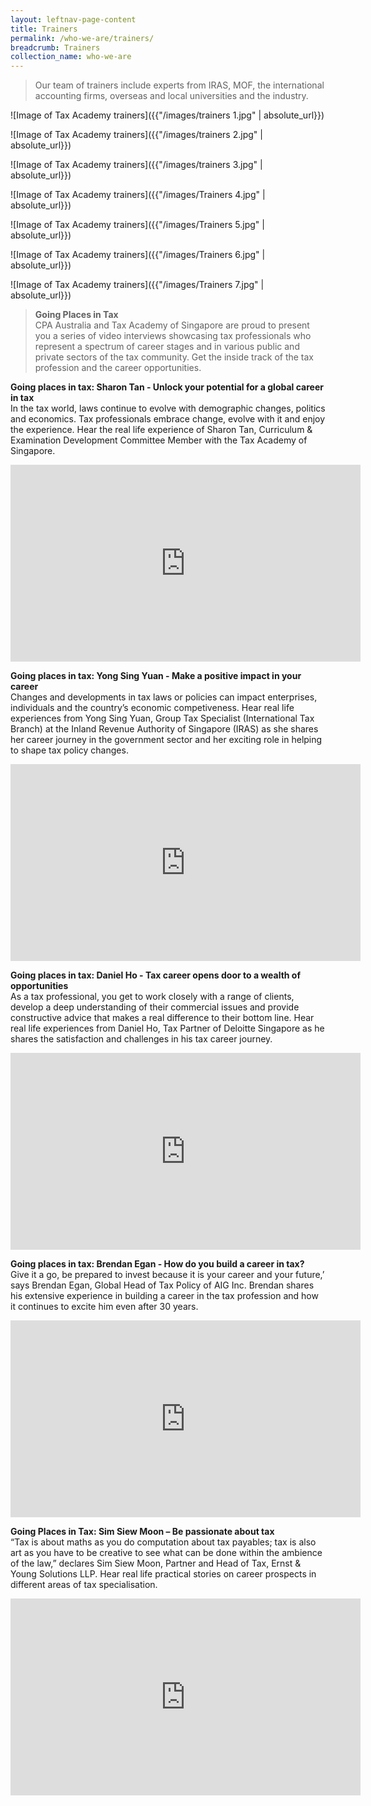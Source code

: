 ```yaml
---
layout: leftnav-page-content
title: Trainers
permalink: /who-we-are/trainers/
breadcrumb: Trainers
collection_name: who-we-are
---
```


>Our team of trainers include experts from IRAS, MOF, the international accounting firms, overseas and local universities and the industry.


![Image of Tax Academy trainers]({{"/images/trainers 1.jpg" | absolute_url}})<br>

![Image of Tax Academy trainers]({{"/images/trainers 2.jpg" | absolute_url}})<br>

![Image of Tax Academy trainers]({{"/images/trainers 3.jpg" | absolute_url}})<br>

![Image of Tax Academy trainers]({{"/images/Trainers 4.jpg" | absolute_url}})<br>

![Image of Tax Academy trainers]({{"/images/Trainers 5.jpg" | absolute_url}})<br>

![Image of Tax Academy trainers]({{"/images/Trainers 6.jpg" | absolute_url}})<br>

![Image of Tax Academy trainers]({{"/images/Trainers 7.jpg" | absolute_url}})<br>



>**Going Places in Tax**<br>
CPA Australia and Tax Academy of Singapore are proud to present you a series of video interviews showcasing tax professionals who represent a spectrum of career stages and in various public and private sectors of the tax community. Get the inside track of the tax profession and the career opportunities.

**Going places in tax: Sharon Tan - Unlock your potential for a global career in tax**<br>
In the tax world, laws continue to evolve with demographic changes, politics and economics. Tax professionals embrace change, evolve with it and enjoy the experience. Hear the real life experience of Sharon Tan, Curriculum & Examination Development Committee Member with the Tax Academy of Singapore.

<div class="bp-youtube">
      <iframe width="560" height="315" src="https://www.youtube.com/embed/QpO_yCXvtR8" frameborder="0" allow="accelerometer; autoplay; encrypted-media; gyroscope; picture-in-picture" allowfullscreen></iframe>
      </div>

**Going places in tax: Yong Sing Yuan - Make a positive impact in your career**<br>
Changes and developments in tax laws or policies can impact enterprises, individuals and the country’s economic competiveness. Hear real life experiences from Yong Sing Yuan, Group Tax Specialist (International Tax Branch) at the Inland Revenue Authority of Singapore (IRAS) as she shares her career journey in the government sector and her exciting role in helping to shape tax policy changes.

<div class="bp-youtube">
      <iframe width="560" height="315" src="https://www.youtube.com/embed/9gzxBNC3U8M" frameborder="0" allow="accelerometer; autoplay; encrypted-media; gyroscope; picture-in-picture" allowfullscreen></iframe>
      </div>

**Going places in tax: Daniel Ho - Tax career opens door to a wealth of opportunities**<br>
As a tax professional, you get to work closely with a range of clients, develop a deep understanding of their commercial issues and provide constructive advice that makes a real difference to their bottom line. Hear real life experiences from Daniel Ho, Tax Partner of Deloitte Singapore as he shares the satisfaction and challenges in his tax career journey.

<div class="bp-youtube">
      <iframe width="560" height="315" src="https://www.youtube.com/embed/QSfY13ArG1g" frameborder="0" allow="accelerometer; autoplay; encrypted-media; gyroscope; picture-in-picture" allowfullscreen></iframe>
      </div>

**Going places in tax: Brendan Egan - How do you build a career in tax?**<br>
Give it a go, be prepared to invest because it is your career and your future,’ says Brendan Egan, Global Head of Tax Policy of AIG Inc. Brendan shares his extensive experience in building a career in the tax profession and how it continues to excite him even after 30 years.

<div class="bp-youtube">
      <iframe width="560" height="315" src="https://www.youtube.com/embed/NeoiQmAx9LE" frameborder="0" allow="accelerometer; autoplay; encrypted-media; gyroscope; picture-in-picture" allowfullscreen></iframe>
      </div>

**Going Places in Tax: Sim Siew Moon – Be passionate about tax**<br>
“Tax is about maths as you do computation about tax payables; tax is also art as you have to be creative to see what can be done within the ambience of the law,” declares Sim Siew Moon, Partner and Head of Tax, Ernst & Young Solutions LLP. Hear real life practical stories on career prospects in different areas of tax specialisation.

<div class="bp-youtube">
            <iframe width="560" height="315" src="https://www.youtube.com/embed/9o5CsFuKUzE" frameborder="0" allow="accelerometer; autoplay; encrypted-media; gyroscope; picture-in-picture" allowfullscreen></iframe>
      </div>
